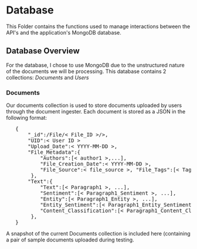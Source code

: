 # Database
This Folder contains the functions used to manage interactions between the API's and the application's MongoDB database.

## Database Overview
For the database, I chose to use MongoDB due to the unstructured nature of the documents we will be processing. This database contains 2 collections: *Documents* and *Users*

### Documents
Our documents collection is used to store documents uploaded by users through the document ingester. Each document is stored as a JSON in the following format:
<pre>
   {
       "_id":/File/< File_ID >/>,
       "UID":< User ID > 
       "Upload_Date":< YYYY-MM-DD >, 
       "File_Metadata":{
           "Authors":[< author1 >,...], 
           "File_Creation_Date":< YYYY-MM-DD >, 
           "File_Source":< file_source >, "File_Tags":[< Tag1 >,...]
        }, 
       "Text":{
           "Text":[< Paragraph1 >, ...],
           "Sentiment":[< Paragraph1_Sentiment >, ...],
           "Entity":[< Paragraph1_Entity >, ...],
           "Entity_Sentiment":[< Paragraph1_Entity_Sentiment >, ...],
           "Content_Classification":[< Paragraph1_Content_Class >, ...],
        },
   }
</pre>

A snapshot of the current Documents collection is included here (containing a pair of sample documents uploaded during testing.
